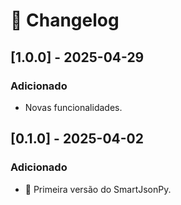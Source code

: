 # 📜 Changelog


## [1.0.0] - 2025-04-29
### Adicionado
- Novas funcionalidades.

## [0.1.0] - 2025-04-02
### Adicionado
- 🚀 Primeira versão do SmartJsonPy.